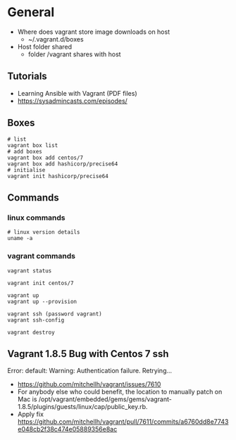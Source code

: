 # General

- Where does vagrant store image downloads on host
  * ~/.vagrant.d/boxes
- Host folder shared 
  * folder /vagrant shares with host

## Tutorials
- Learning Ansible with Vagrant (PDF files)
- https://sysadmincasts.com/episodes/

## Boxes
```
# list
vagrant box list
# add boxes
vagrant box add centos/7
vagrant box add hashicorp/precise64
# initialise
vagrant init hashicorp/precise64

```

## Commands

### linux commands
```
# linux version details
uname -a
```
### vagrant commands
```
vagrant status

vagrant init centos/7

vagrant up
vagrant up --provision

vagrant ssh (password vagrant)
vagrant ssh-config

vagrant destroy
```

## Vagrant 1.8.5 Bug with Centos 7 ssh

Error: default: Warning: Authentication failure. Retrying...
- https://github.com/mitchellh/vagrant/issues/7610
- For anybody else who could benefit, the location to manually patch on Mac is 
/opt/vagrant/embedded/gems/gems/vagrant-1.8.5/plugins/guests/linux/cap/public_key.rb.
- Apply fix https://github.com/mitchellh/vagrant/pull/7611/commits/a6760dd8e7743e048cb2f38c474e05889356e8ac

